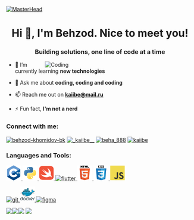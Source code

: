 [![MasterHead](https://qrangers.com/wp-content/uploads/2021/09/Banner-Introduction-to-3D-Animation.png)](https://rishavchanda.io)

<h1 align="center">Hi 👋, I'm Behzod. Nice to meet you!</h1>
<h3 align="center">Building solutions, one line of code at a time</h3>
<img align="right" alt="Coding" width="400" src="https://i.giphy.com/media/qgQUggAC3Pfv687qPC/giphy.webp">

- 🌱 I’m currently learning **new technologies**

- 💬 Ask me about **coding, coding and coding**

- 📫 Reach me out on **kaiibe@mail.ru**

- ⚡ Fun fact, **I'm not a nerd**

<h3 align="left">Connect with me:</h3>
<p align="left">
<a href="https://linkedin.com/in/behzod-khomidov-bk" target="blank"><img align="center" src="https://raw.githubusercontent.com/rahuldkjain/github-profile-readme-generator/master/src/images/icons/Social/linked-in-alt.svg" alt="behzod-khomidov-bk" height="30" width="40" /></a>
<a href="https://instagram.com/_kaiibe__" target="blank"><img align="center" src="https://raw.githubusercontent.com/rahuldkjain/github-profile-readme-generator/master/src/images/icons/Social/instagram.svg" alt="_kaiibe__" height="30" width="40" /></a>
<a href="https://codeforces.com/profile/beha_888" target="blank"><img align="center" src="https://raw.githubusercontent.com/rahuldkjain/github-profile-readme-generator/master/src/images/icons/Social/codeforces.svg" alt="beha_888" height="30" width="40" /></a>
<a href="https://www.leetcode.com/kaiibe" target="blank"><img align="center" src="https://raw.githubusercontent.com/rahuldkjain/github-profile-readme-generator/master/src/images/icons/Social/leet-code.svg" alt="kaiibe" height="30" width="40" /></a>
</p>

<h3 align="left">Languages and Tools:</h3>

<a href="https://www.w3schools.com/cpp/" target="_blank" rel="noreferrer"> <img src="https://raw.githubusercontent.com/devicons/devicon/master/icons/cplusplus/cplusplus-original.svg" alt="cplusplus" width="40" height="40"/> </a> 
<a href="https://www.python.org" target="_blank" rel="noreferrer"> <img src="https://raw.githubusercontent.com/devicons/devicon/master/icons/python/python-original.svg" alt="python" width="40" height="40"/> </a> 
<a href="https://developer.apple.com/swift/" target="_blank" rel="noreferrer"> <img src="https://raw.githubusercontent.com/devicons/devicon/master/icons/swift/swift-original.svg" alt="swift" width="40" height="40"/> </a>
<a href="https://flutter.dev" target="_blank" rel="noreferrer"> <img src="https://www.vectorlogo.zone/logos/flutterio/flutterio-icon.svg" alt="flutter" width="40" height="40"/> </a> 
<a href="https://www.w3.org/html/" target="_blank" rel="noreferrer"> <img src="https://raw.githubusercontent.com/devicons/devicon/master/icons/html5/html5-original-wordmark.svg" alt="html5" width="40" height="40"/> </a> 
<a href="https://www.w3schools.com/css/" target="_blank" rel="noreferrer"> <img src="https://raw.githubusercontent.com/devicons/devicon/master/icons/css3/css3-original-wordmark.svg" alt="css3" width="40" height="40"/> </a> 
<a href="https://developer.mozilla.org/en-US/docs/Web/JavaScript" target="_blank" rel="noreferrer"> <img src="https://raw.githubusercontent.com/devicons/devicon/master/icons/javascript/javascript-original.svg" alt="javascript" width="40" height="40"/> </a> 

<a href="https://git-scm.com/" target="_blank" rel="noreferrer"> <img src="https://www.vectorlogo.zone/logos/git-scm/git-scm-icon.svg" alt="git" width="40" height="40"/> </a> 
<a href="https://www.docker.com/" target="_blank" rel="noreferrer"> <img src="https://raw.githubusercontent.com/devicons/devicon/master/icons/docker/docker-original-wordmark.svg" alt="docker" width="40" height="40"/> </a> 
<a href="https://www.figma.com/" target="_blank" rel="noreferrer"> <img src="https://www.vectorlogo.zone/logos/figma/figma-icon.svg" alt="figma" width="40" height="40"/> </a> 

<a href="https://leetcode.com/kaiibe/" target="_blank"><img align="left" src="https://leetcode.card.workers.dev/kaiibe?theme=dark&font=source_code_pro&extension=null"></a>
<a href="https://codeforces.com/profile/Beha_888" target="_blank"><img width="30%" src="https://codeforces-readme-stats.vercel.app/api/card?username=Beha_888&theme=dark"></a>
<img align="left" src="https://github-readme-stats.vercel.app/api?username=kaiibe&show_icons=true&theme=transparent">
<img width="41%" src="https://github-readme-stats.vercel.app/api/top-langs/?username=kaiibe&hide_progress=true&theme=transparent">
